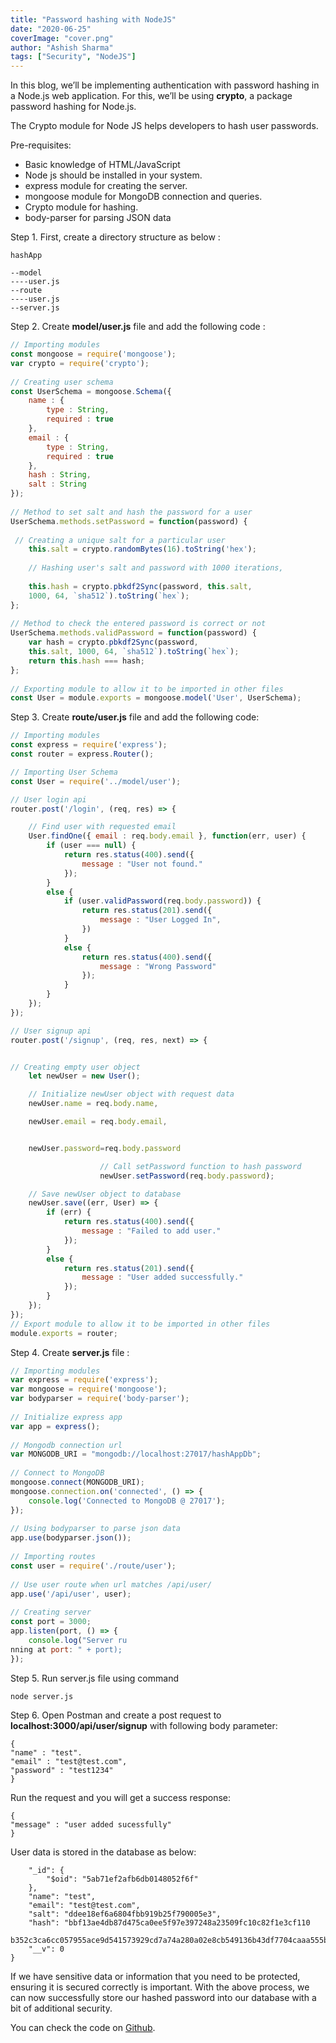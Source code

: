 ```yaml
---
title: "Password hashing with NodeJS"
date: "2020-06-25"
coverImage: "cover.png"
author: "Ashish Sharma"
tags: ["Security", "NodeJS"]
---
```


In this blog, we’ll be implementing authentication with password hashing in a Node.js web application. For this, we’ll be using **crypto**, a package password hashing for Node.js.

The Crypto module for Node JS helps developers to hash user passwords.

Pre-requisites: 



*   Basic knowledge of HTML/JavaScript
*   Node js should be installed in your system.
*   express module for creating the server.
*   mongoose module for MongoDB connection and queries.
*   Crypto module for hashing.
*   body-parser for parsing JSON data

Step 1. First, create a directory structure as below :


<code>hashApp</code></strong>


```
--model
----user.js
--route
----user.js
--server.js

```



  Step 2. Create **model/user.js** file and add the following code :


```js
// Importing modules 
const mongoose = require('mongoose'); 
var crypto = require('crypto'); 
  
// Creating user schema 
const UserSchema = mongoose.Schema({ 
    name : { 
        type : String, 
        required : true
    }, 
    email : { 
        type : String, 
        required : true
    }, 
    hash : String, 
    salt : String 
}); 
  
// Method to set salt and hash the password for a user 
UserSchema.methods.setPassword = function(password) { 
     
 // Creating a unique salt for a particular user 
    this.salt = crypto.randomBytes(16).toString('hex'); 
  
    // Hashing user's salt and password with 1000 iterations, 
     
    this.hash = crypto.pbkdf2Sync(password, this.salt,  
    1000, 64, `sha512`).toString(`hex`); 
}; 
  
// Method to check the entered password is correct or not 
UserSchema.methods.validPassword = function(password) { 
    var hash = crypto.pbkdf2Sync(password,  
    this.salt, 1000, 64, `sha512`).toString(`hex`); 
    return this.hash === hash; 
}; 
  
// Exporting module to allow it to be imported in other files 
const User = module.exports = mongoose.model('User', UserSchema); 


```


Step 3. Create **route/user.js** file and add the following code:


```js
// Importing modules 
const express = require('express'); 
const router = express.Router(); 

// Importing User Schema 
const User = require('../model/user'); 

// User login api 
router.post('/login', (req, res) => { 

    // Find user with requested email 
    User.findOne({ email : req.body.email }, function(err, user) { 
        if (user === null) { 
            return res.status(400).send({ 
                message : "User not found."
            }); 
        } 
        else { 
            if (user.validPassword(req.body.password)) { 
                return res.status(201).send({ 
                    message : "User Logged In", 
                }) 
            } 
            else { 
                return res.status(400).send({ 
                    message : "Wrong Password"
                }); 
            } 
        } 
    }); 
}); 

// User signup api 
router.post('/signup', (req, res, next) => { 


// Creating empty user object 
    let newUser = new User(); 

    // Initialize newUser object with request data 
    newUser.name = req.body.name, 

    newUser.email = req.body.email,


    newUser.password=req.body.password

                    // Call setPassword function to hash password 
                    newUser.setPassword(req.body.password); 

    // Save newUser object to database 
    newUser.save((err, User) => { 
        if (err) { 
            return res.status(400).send({ 
                message : "Failed to add user."
            }); 
        } 
        else { 
            return res.status(201).send({ 
                message : "User added successfully."
            }); 
        } 
    }); 
}); 
// Export module to allow it to be imported in other files 
module.exports = router; 
```


Step 4. Create **server.js** file :


```js
// Importing modules
var express = require('express');
var mongoose = require('mongoose');
var bodyparser = require('body-parser');
  
// Initialize express app
var app = express();
  
// Mongodb connection url
var MONGODB_URI = "mongodb://localhost:27017/hashAppDb";
  
// Connect to MongoDB
mongoose.connect(MONGODB_URI);
mongoose.connection.on('connected', () => {
    console.log('Connected to MongoDB @ 27017');
});
  
// Using bodyparser to parse json data
app.use(bodyparser.json());
  
// Importing routes
const user = require('./route/user');
  
// Use user route when url matches /api/user/
app.use('/api/user', user);
  
// Creating server
const port = 3000;
app.listen(port, () => {
    console.log("Server ru
nning at port: " + port);
});
```


Step 5. Run server.js file using command 


```
node server.js
```


Step 6. Open Postman and create a post request to **localhost:3000/api/user/signup** with following body parameter: 


 ```
{
"name" : "test".
"email" : "test@test.com",
"password" : "test1234"
}
```
Run the request and you will get  a success response:

```
{
"message" : "user added sucessfully"
}
```

User data is stored in the database as below:

 



```
    "_id": {
        "$oid": "5ab71ef2afb6db0148052f6f"
    },
    "name": "test",
    "email": "test@test.com",
    "salt": "ddee18ef6a6804fbb919b25f790005e3",
    "hash": "bbf13ae4db87d475ca0ee5f97e397248a23509fc10c82f1e3cf110
     b352c3ca6cc057955ace9d541573929cd7a74a280a02e8cb549136b43df7704caaa555b38a",
    "__v": 0
}
```


If we have sensitive data or information that you need to be protected, ensuring it is secured correctly is important. With the above process, we can now successfully store our hashed password into our database with a bit of additional security.

You can check the code on [Github](https://github.com/LoginRadius/engineering-blog-samples/tree/master/NodeJs/PasswordHasingNodejs).